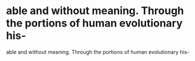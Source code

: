 # able and without meaning. Through the portions of human evolutionary his-

able and without meaning. Through the portions of human evolutionary his-